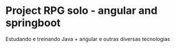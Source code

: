 # Project RPG solo - angular and springboot
Estudando e treinando Java + angular e outras diversas tecnologias
